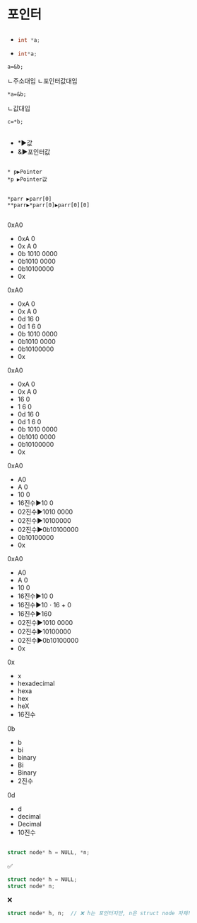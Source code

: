 # 포인터
##
- ```c
  int *a;
  ```
- ```c
  int*a;
  ```

```
a=&b;
```
ㄴ주소대입
ㄴ포인터값대입


```
*a=&b;
```
ㄴ값대입


```
c=*b;
```


##
- *▶️값
- &▶️포인터값

##
```
* p▶️Pointer
*p ▶️Pointer값
```

##
```
*parr ▶️parr[0]
**parr▶️*parr[0]▶️parr[0][0]
```



## 
0xA0
- 0xA 0
- 0x A 0
- 0b 1010 0000
- 0b1010 0000
- 0b10100000
- 0x

0xA0
- 0xA 0
- 0x A 0
- 0d 16 0
- 0d 1 6 0
- 0b 1010 0000
- 0b1010 0000
- 0b10100000
- 0x

0xA0
- 0xA 0
- 0x A 0
- 16 0
- 1 6 0
- 0d 16 0
- 0d 1 6 0
- 0b 1010 0000
- 0b1010 0000
- 0b10100000
- 0x

0xA0
- A0
- A 0
- 10 0
- 16진수▶️10 0
- 02진수▶️1010 0000
- 02진수▶️10100000
- 02진수▶️0b10100000
- 0b10100000
- 0x



0xA0
- A0
- A 0
- 10 0
- 16진수▶️10 0
- 16진수▶️10ㆍ16 + 0
- 16진수▶️160
- 02진수▶️1010 0000
- 02진수▶️10100000
- 02진수▶️0b10100000
- 0x


0x
- x
- hexadecimal
- hexa
- hex
- heX
- 16진수

0b
- b
- bi
- binary
- Bi
- Binary
- 2진수

0d
- d
- decimal
- Decimal
- 10진수


##
```c
struct node* h = NULL, *n;
```

✅
```c
struct node* h = NULL;
struct node* n;
```

❌
```c
struct node* h, n;  // ❌ h는 포인터지만, n은 struct node 자체!
```

